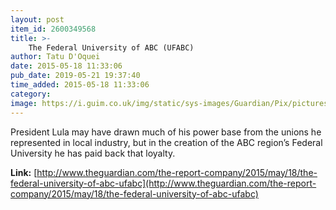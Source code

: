 ```yaml
---
layout: post
item_id: 2600349568
title: >-
    The Federal University of ABC (UFABC)
author: Tatu D'Oquei
date: 2015-05-18 11:33:06
pub_date: 2019-05-21 19:37:40
time_added: 2015-05-18 11:33:06
category: 
image: https://i.guim.co.uk/img/static/sys-images/Guardian/Pix/pictures/2015/5/14/1431611379150/8ed7fcbf-eded-4e22-9fe5-d7ca13e2a92d-2060x1236.jpeg?w=700&q=55&auto=format&usm=12&fit=max&s=56d8a317aa50038b7af2383c09ad76aa
---
```


President Lula may have drawn much of his power base from the unions he represented in local industry, but in the creation of the ABC region’s Federal University he has paid back that loyalty.

**Link:** [http://www.theguardian.com/the-report-company/2015/may/18/the-federal-university-of-abc-ufabc](http://www.theguardian.com/the-report-company/2015/may/18/the-federal-university-of-abc-ufabc)

